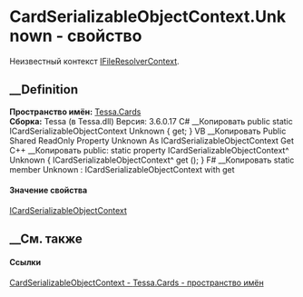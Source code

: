 # CardSerializableObjectContext.Unknown - свойство
Неизвестный контекст
[IFileResolverContext](T_Tessa_Files_IFileResolverContext.htm).
## __Definition
 **Пространство имён:** [Tessa.Cards](N_Tessa_Cards.htm)  
 **Сборка:** Tessa (в Tessa.dll) Версия: 3.6.0.17
C# __Копировать
     public static ICardSerializableObjectContext Unknown { get; }
VB __Копировать
     Public Shared ReadOnly Property Unknown As ICardSerializableObjectContext
    	Get
C++ __Копировать
     public:
    static property ICardSerializableObjectContext^ Unknown {
    	ICardSerializableObjectContext^ get ();
    }
F# __Копировать
     static member Unknown : ICardSerializableObjectContext with get
#### Значение свойства
[ICardSerializableObjectContext](T_Tessa_Cards_ICardSerializableObjectContext.htm)
##  __См. также
#### Ссылки
[CardSerializableObjectContext -
](T_Tessa_Cards_CardSerializableObjectContext.htm)
[Tessa.Cards - пространство имён](N_Tessa_Cards.htm)
